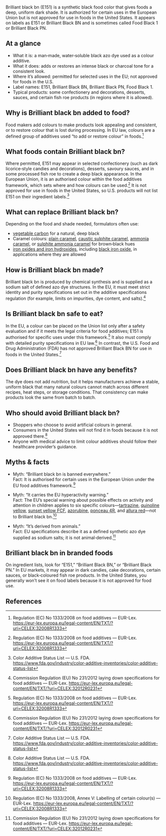 Brilliant black bn (E151) is a synthetic black food color that gives foods a deep, uniform dark shade. It is authorized for certain uses in the European Union but is not approved for use in foods in the United States. It appears on labels as E151 or Brilliant Black BN and is sometimes called Food Black 1 or Brilliant Black PN.

<!--more-->

## At a glance

- What it is: a man‑made, water‑soluble black azo dye used as a colour additive.
- What it does: adds or restores an intense black or charcoal tone for a consistent look.
- Where it’s allowed: permitted for selected uses in the EU; not approved for foods in the U.S.
- Label names: E151, Brilliant Black BN, Brilliant Black PN, Food Black 1.
- Typical products: some confectionery and decorations, desserts, sauces, and certain fish roe products (in regions where it is allowed).

## Why is Brilliant black bn added to food?

Food makers add colours to make products look appealing and consistent, or to restore colour that is lost during processing. In EU law, colours are a defined group of additives used “to add or restore colour” in foods.[^1]

## What foods contain Brilliant black bn?

Where permitted, E151 may appear in selected confectionery (such as dark licorice‑style candies and decorations), desserts, savoury sauces, and in some processed fish roe to create a deep black appearance. In the European Union, it is an authorised colour within the food additives framework, which sets where and how colours can be used.[^1] It is not approved for use in foods in the United States, so U.S. products will not list E151 on their ingredient labels.[^2]

## What can replace Brilliant black bn?

Depending on the food and shade needed, formulators often use:
- [vegetable carbon](/e153-vegetable-carbon) for a natural, deep black
- Caramel colours: [plain caramel](/e150a-plain-caramel), [caustic sulphite caramel](/e150b-caustic-sulphite-caramel), [ammonia caramel](/e150c-ammonia-caramel), or [sulphite ammonia caramel](/e150d-sulphite-ammonia-caramel) for brown‑black hues
- [iron oxides and iron hydroxides](/e172-iron-oxides-and-iron-hydroxides), including [black iron oxide](/e172i-black-iron-oxide), in applications where they are allowed

## How is Brilliant black bn made?

Brilliant black bn is produced by chemical synthesis and is supplied as a sodium salt of defined azo dye structures. In the EU, it must meet strict identity and purity specifications set out in the additive specifications regulation (for example, limits on impurities, dye content, and salts).[^3]

## Is Brilliant black bn safe to eat?

In the EU, a colour can be placed on the Union list only after a safety evaluation and if it meets the legal criteria for food additives; E151 is authorised for specific uses under this framework.[^1] It also must comply with detailed purity specifications in EU law.[^3] In contrast, the U.S. Food and Drug Administration (FDA) has not approved Brilliant Black BN for use in foods in the United States.[^2]

## Does Brilliant black bn have any benefits?

The dye does not add nutrition, but it helps manufacturers achieve a stable, uniform black that many natural colours cannot match across different recipes, heat steps, or storage conditions. That consistency can make products look the same from batch to batch.

## Who should avoid Brilliant black bn?

- Shoppers who choose to avoid artificial colours in general.
- Consumers in the United States will not find it in foods because it is not approved there.[^2]
- Anyone with medical advice to limit colour additives should follow their healthcare provider’s guidance.

## Myths & facts

- Myth: “Brilliant black bn is banned everywhere.”  
  Fact: It is authorised for certain uses in the European Union under the EU food additives framework.[^1]

- Myth: “It carries the EU hyperactivity warning.”  
  Fact: The EU’s special warning about possible effects on activity and attention in children applies to six specific colours—[tartrazine](/e102-tartrazine), [quinoline yellow](/e104-quinoline-yellow), [sunset yellow FCF](/e110-sunset-yellow-fcf), [azorubine](/e122-azorubine), [ponceau 4R](/e124-ponceau-4r), and [allura red](/e129-allura-red)—not to Brilliant black bn.[^4]

- Myth: “It’s derived from animals.”  
  Fact: EU specifications describe it as a defined synthetic azo dye supplied as sodium salts; it is not animal‑derived.[^3]

## Brilliant black bn in branded foods

On ingredient lists, look for “E151,” “Brilliant Black BN,” or “Brilliant Black PN.” In EU markets, it may appear in dark candies, cake decorations, certain sauces, or black‑coloured fish roe products. In the United States, you generally won’t see it on food labels because it is not approved for food use.

## References

[^1]: Regulation (EC) No 1333/2008 on food additives — EUR-Lex. https://eur-lex.europa.eu/legal-content/EN/TXT/?uri=CELEX:32008R1333
[^2]: Color Additive Status List — U.S. FDA. https://www.fda.gov/industry/color-additive-inventories/color-additive-status-list
[^3]: Commission Regulation (EU) No 231/2012 laying down specifications for food additives — EUR-Lex. https://eur-lex.europa.eu/legal-content/EN/TXT/?uri=CELEX:32012R0231
[^4]: Regulation (EC) No 1333/2008, Annex V: Labelling of certain colour(s) — EUR-Lex. https://eur-lex.europa.eu/legal-content/EN/TXT/?uri=CELEX:32008R1333
